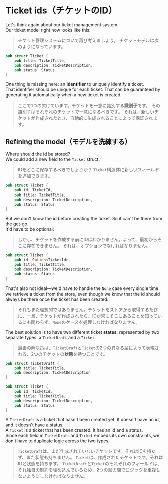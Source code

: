 # Ticket ids（チケットのID）

Let's think again about our ticket management system.\
Our ticket model right now looks like this:

> チケット管理システムについて再び考えましょう。
> チケットモデルは次のようになっています。

```rust
pub struct Ticket {
    pub title: TicketTitle,
    pub description: TicketDescription,
    pub status: Status
}
```

One thing is missing here: an **identifier** to uniquely identify a ticket.\
That identifier should be unique for each ticket. That can be guaranteed by generating it automatically when
a new ticket is created.

> ここで1つの欠けています。チケットを一意に識別する**識別子**です。
> その識別子はそれぞれのチケットで一意になるべきです。
> それは、新しいチケットが作成されたとき、自動的に生成されることによって保証されます。

## Refining the model（モデルを洗練する）

Where should the id be stored?\
We could add a new field to the `Ticket` struct:

> IDをどこに保存するべきでしょうか？
> `Ticket`構造体に新しいフィールドを追加できます。

```rust
pub struct Ticket {
    pub id: TicketId,
    pub title: TicketTitle,
    pub description: TicketDescription,
    pub status: Status
}
```

But we don't know the id before creating the ticket. So it can't be there from the get-go.\
It'd have to be optional:

> しかし、チケットを作成する前にIDはわかりません。よって、最初からそこに存在できません。
> それは、オプションでなければなりません。

```rust
pub struct Ticket {
    pub id: Option<TicketId>,
    pub title: TicketTitle,
    pub description: TicketDescription,
    pub status: Status
}
```

That's also not ideal—we'd have to handle the `None` case every single time we retrieve a ticket from the store,
even though we know that the id should always be there once the ticket has been created.

> それもまた理想的ではありません。チケットをストアから取得するたびに、一旦、チケットが作成されたら、IDが常にそこにあることを知っているにも関わらず、`None`のケースを処理しなければなりません。

The best solution is to have two different ticket **states**, represented by two separate types:
a `TicketDraft` and a `Ticket`:

> 最善の解決策は、`TicketDraft`と`Ticket`の2つの異なる型によって表現される、2つのチケットの**状態**を持つことです。

```rust
pub struct TicketDraft {
    pub title: TicketTitle,
    pub description: TicketDescription
}

pub struct Ticket {
    pub id: TicketId,
    pub title: TicketTitle,
    pub description: TicketDescription,
    pub status: Status
}
```

A `TicketDraft` is a ticket that hasn't been created yet. It doesn't have an id, and it doesn't have a status.\
A `Ticket` is a ticket that has been created. It has an id and a status.\
Since each field in `TicketDraft` and `Ticket` embeds its own constraints, we don't have to duplicate logic
across the two types.

> `TicketDraft`は、まだ作成されていないチケットです。それはIDを持たず、また状態も持ちません。
> `Ticket`は、作成されたチケットです。それはIDと状態を持ちます。
> `TicketDraft`と`Ticket`のそれぞれのフィールドは、それ独自の制約を埋め込んでいるため、2つの型の間でロジックを重複しないようにしなければなりません。
